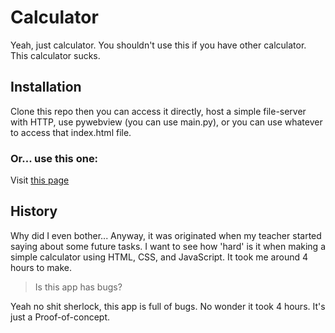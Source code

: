 # Calculator

Yeah, just calculator. You shouldn't use this if you have other calculator. This calculator sucks.

## Installation

Clone this repo then you can access it directly, host a simple file-server with HTTP, use pywebview (you can use main.py), or you can use whatever to access that index.html file.

### Or... use this one:

Visit [this page](https://rimueirnarn.github.io/calculator)

## History

Why did I even bother... Anyway, it was originated when my teacher started saying about some future tasks. I want to see how 'hard' is it when making a simple calculator using HTML, CSS, and JavaScript. It took me around 4 hours to make.

> Is this app has bugs?

Yeah no shit sherlock, this app is full of bugs. No wonder it took 4 hours. It's just a Proof-of-concept.
